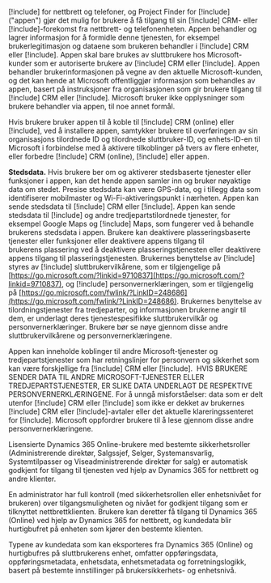 [!include[](../includes/pn-dynamics-crm.md)] for nettbrett og telefoner, og Project Finder for [!include[](../includes/pn-project-finder-dyn-365.md)] ("appen") gjør det mulig for brukere å få tilgang til sin [!include[](../includes/pn-microsoft-dynamics.md)] CRM- eller [!include[](../includes/pn-dynamics-crm.md)]-forekomst fra nettbrett- og telefonenheten. Appen behandler og lagrer informasjon for å formidle denne tjenesten, for eksempel brukerlegitimasjon og dataene som brukeren behandler i [!include[](../includes/pn-microsoft-dynamics.md)] CRM eller [!include[](../includes/pn-dynamics-crm.md)]. Appen skal bare brukes av sluttbrukere hos Microsoft-kunder som er autoriserte brukere av [!include[](../includes/pn-microsoft-dynamics.md)] CRM eller [!include[](../includes/pn-dynamics-crm.md)]. Appen behandler brukerinformasjonen på vegne av den aktuelle Microsoft-kunden, og det kan hende at Microsoft offentliggjør informasjon som behandles av appen, basert på instruksjoner fra organisasjonen som gir brukere tilgang til [!include[](../includes/pn-microsoft-dynamics.md)] CRM eller [!include[](../includes/pn-dynamics-crm.md)]. Microsoft bruker ikke opplysninger som brukere behandler via appen, til noe annet formål.  

Hvis brukere bruker appen til å koble til [!include[](../includes/pn-microsoft-dynamics.md)] CRM (online) eller [!include[](../includes/pn-crm-online.md)], ved å installere appen, samtykker brukere til overføringen av sin organisasjons tilordnede ID og tilordnede sluttbruker-ID, og enhets-ID-en til Microsoft i forbindelse med å aktivere tilkoblinger på tvers av flere enheter, eller forbedre [!include[](../includes/pn-microsoft-dynamics.md)] CRM (online), [!include[](../includes/pn-crm-online.md)] eller appen.  

**Stedsdata.** Hvis brukere ber om og aktiverer stedsbaserte tjenester eller funksjoner i appen, kan det hende appen samler inn og bruker nøyaktige data om stedet. Presise stedsdata kan være GPS-data, og i tillegg data som identifiserer mobilmaster og Wi-Fi-aktiveringspunkt i nærheten. Appen kan sende stedsdata til [!include[](../includes/pn-microsoft-dynamics.md)] CRM eller [!include[](../includes/pn-dynamics-crm.md)]. Appen kan sende stedsdata til [!include[](../includes/pn-bing-maps.md)] og andre tredjepartstilordnede tjenester, for eksempel Google Maps og [!include[](../includes/tn-apple.md)] Maps, som fungerer ved å behandle brukerens stedsdata i appen. Brukere kan deaktivere plasseringsbaserte tjenester eller funksjoner eller deaktivere appens tilgang til brukerens plassering ved å deaktivere plasseringstjenesten eller deaktivere appens tilgang til plasseringstjenesten. Brukernes benyttelse av [!include[](../includes/pn-bing-maps.md)] styres av [!include[](../includes/pn-bing-maps.md)] sluttbrukervilkårene, som er tilgjengelige på [https://go.microsoft.com/?linkid=9710837](https://go.microsoft.com/?linkid=9710837), og [!include[](../includes/pn-bing-maps.md)] personvernerklæringen, som er tilgjengelig på [https://go.microsoft.com/fwlink/?LinkID=248686](https://go.microsoft.com/fwlink/?LinkID=248686). Brukernes benyttelse av tilordningstjenester fra tredjeparter, og informasjonen brukerne angir til dem, er underlagt deres tjenestespesifikke sluttbrukervilkår og personvernerklæringer. Brukere bør se nøye gjennom disse andre sluttbrukervilkårene og personvernerklæringene.

Appen kan inneholde koblinger til andre Microsoft-tjenester og tredjepartstjenester som har retningslinjer for personvern og sikkerhet som kan være forskjellige fra [!include[](../includes/pn-microsoft-dynamics.md)] CRM eller [!include[](../includes/pn-dynamics-crm.md)].  HVIS BRUKERE SENDER DATA TIL ANDRE MICROSOFT-TJENESTER ELLER TREDJEPARTSTJENESTER, ER SLIKE DATA UNDERLAGT DE RESPEKTIVE PERSONVERNERKLÆRINGENE. For å unngå misforståelser: data som er delt utenfor [!include[](../includes/pn-microsoft-dynamics.md)] CRM eller [!include[](../includes/pn-dynamics-crm.md)] som ikke er dekket av brukernes [!include[](../includes/pn-microsoft-dynamics.md)] CRM eller [!include[](../includes/pn-dynamics-crm.md)]-avtaler eller det aktuelle klareringssenteret for [!include[](../includes/pn-microsoft-dynamics.md)]. Microsoft oppfordrer brukere til å lese gjennom disse andre personvernerklæringene.

Lisensierte Dynamics 365 Online-brukere med bestemte sikkerhetsroller (Administrerende direktør, Salgssjef, Selger, Systemansvarlig, Systemtilpasser og Viseadministrerende direktør for salg) er automatisk godkjent for tilgang til tjenesten ved hjelp av Dynamics 365 for nettbrett og andre klienter.  
  
En administrator har full kontroll (med sikkerhetsrollen eller enhetsnivået for brukeren) over tilgangsmuligheten og nivået for godkjent tilgang som er tilknyttet nettbrettklienten. Brukere kan deretter få tilgang til Dynamics 365 (Online) ved hjelp av Dynamics 365 for nettbrett, og kundedata blir hurtigbufret på enheten som kjører den bestemte klienten.  
  
Typene av kundedata som kan eksporteres fra Dynamics 365 (Online) og hurtigbufres på sluttbrukerens enhet, omfatter oppføringsdata, oppføringsmetadata, enhetsdata, enhetsmetadata og forretningslogikk, basert på bestemte innstillinger på brukersikkerhets- og enhetsnivå.